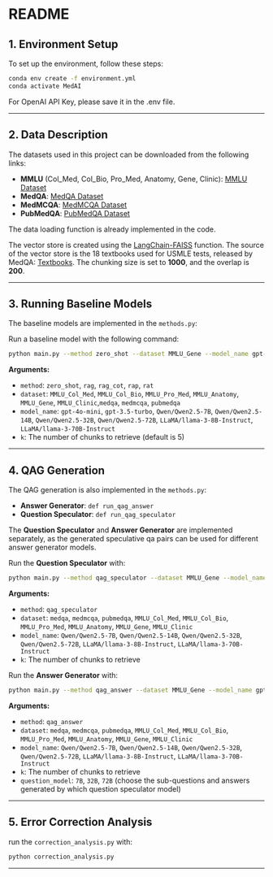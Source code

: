 # README

## 1. Environment Setup

To set up the environment, follow these steps:

```bash
conda env create -f environment.yml
conda activate MedAI
```

For OpenAI API Key, please save it in the .env file.

---

## 2. Data Description

The datasets used in this project can be downloaded from the following links:

- **MMLU** (Col_Med, Col_Bio, Pro_Med, Anatomy, Gene, Clinic): [MMLU Dataset](https://huggingface.co/datasets/cais/mmlu)
- **MedQA**: [MedQA Dataset](https://huggingface.co/datasets/GBaker/MedQA-USMLE-4-options)
- **MedMCQA**: [MedMCQA Dataset](https://huggingface.co/datasets/openlifescienceai/medmcqa)
- **PubMedQA**: [PubMedQA Dataset](https://huggingface.co/datasets/qiaojin/PubMedQA)

The data loading function is already implemented in the code.

The vector store is created using the [LangChain-FAISS](https://python.langchain.com/docs/integrations/vectorstores/faiss/) function. The source of the vector store is the 18 textbooks used for USMLE tests, released by MedQA: [Textbooks](https://github.com/jind11/MedQA). The chunking size is set to **1000**, and the overlap is **200**.

---

## 3. Running Baseline Models

The baseline models are implemented in the `methods.py`:

Run a baseline model with the following command:

```bash
python main.py --method zero_shot --dataset MMLU_Gene --model_name gpt-4o-mini --k=0
```

**Arguments:**
- `method`: `zero_shot`, `rag`, `rag_cot`, `rap`, `rat`
- `dataset`: `MMLU_Col_Med`, `MMLU_Col_Bio`, `MMLU_Pro_Med`, `MMLU_Anatomy`, `MMLU_Gene`, `MMLU_Clinic`,`medqa`, `medmcqa`, `pubmedqa`
- `model_name`: `gpt-4o-mini`, `gpt-3.5-turbo`, `Qwen/Qwen2.5-7B`, `Qwen/Qwen2.5-14B`, `Qwen/Qwen2.5-32B`, `Qwen/Qwen2.5-72B`, `LLaMA/llama-3-8B-Instruct`, `LLaMA/llama-3-70B-Instruct`
- `k`: The number of chunks to retrieve (default is 5)

---

## 4. QAG Generation

The QAG generation is also implemented in the `methods.py`:
- **Answer Generator**: `def run_qag_answer`
- **Question Speculator**: `def run_qag_speculator`

The **Question Speculator** and **Answer Generator** are implemented separately, as the generated speculative qa pairs can be used for different answer generator models.

Run the **Question Speculator** with:

```bash
python main.py --method qag_speculator --dataset MMLU_Gene --model_name gpt-4o-mini --k=5
```

**Arguments:**
- `method`: `qag_speculator`
- `dataset`: `medqa`, `medmcqa`, `pubmedqa`, `MMLU_Col_Med`, `MMLU_Col_Bio`, `MMLU_Pro_Med`, `MMLU_Anatomy`, `MMLU_Gene`, `MMLU_Clinic`
- `model_name`: `Qwen/Qwen2.5-7B`, `Qwen/Qwen2.5-14B`, `Qwen/Qwen2.5-32B`, `Qwen/Qwen2.5-72B`, `LLaMA/llama-3-8B-Instruct`, `LLaMA/llama-3-70B-Instruct`
- `k`: The number of chunks to retrieve

Run the **Answer Generator** with:

```bash
python main.py --method qag_answer --dataset MMLU_Gene --model_name gpt-4o-mini --k=5 --question_model 7B
```

**Arguments:**
- `method`: `qag_answer`
- `dataset`: `medqa`, `medmcqa`, `pubmedqa`, `MMLU_Col_Med`, `MMLU_Col_Bio`, `MMLU_Pro_Med`, `MMLU_Anatomy`, `MMLU_Gene`, `MMLU_Clinic`
- `model_name`: `Qwen/Qwen2.5-7B`, `Qwen/Qwen2.5-14B`, `Qwen/Qwen2.5-32B`, `Qwen/Qwen2.5-72B`, `LLaMA/llama-3-8B-Instruct`, `LLaMA/llama-3-70B-Instruct`
- `k`: The number of chunks to retrieve
- `question_model`: `7B`, `32B`, `72B` (choose the sub-questions and answers generated by which question speculator model)

---

## 5. Error Correction Analysis

run the `correction_analysis.py` with:

```bash
python correction_analysis.py
```

---

